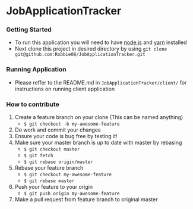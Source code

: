 # JobApplicationTracker

### Getting Started
* To run this application you will need to have [node.js](https://nodejs.org/en/) and [yarn](https://yarnpkg.com/getting-started/install) installed
* Next clone this project in desired directory by using `git clone git@github.com:Robbie08/JobApplicationTracker.git`

### Running Application
* Please reffer to the README.md in `JobApplicationTracker/client/` for instructions on running client application

### How to contribute 
1. Create a feature branch on your clone (This can be named anything)
   - `$ git checkout -b my-awesome-feature`
2. Do work and commit your changes
3. Ensure your code is bug free by testing it!
4. Make sure your master branch is up to date with master by rebasing
   - `$ git checkout master`
   - `$ git fetch `
   - `$ git rebase origin/master`
5. Rebase your feature branch
   - `$ git checkout my-awesome-feature`
   - `$ git rebase master`
6. Push your feature to your origin
    - `$ git push origin my-awesome-feature`
7. Make a pull request from feature branch to original master
